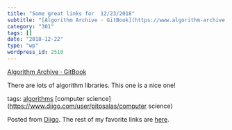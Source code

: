 ```yaml
---
title: "Some great links for  12/23/2018"
subtitle: "[Algorithm Archive · GitBook](https://www.algorithm-archive.org)"
category: "301"
tags: []
date: "2018-12-22"
type: "wp"
wordpress_id: 2510
---
```

[Algorithm Archive · GitBook](https://www.algorithm-archive.org) 

There are lots of algorithm libraries. This one is a nice one!

 tags: [algorithms](https://www.diigo.com/user/pitosalas/algorithms) [computer science](https://www.diigo.com/user/pitosalas/computer science)

Posted from [Diigo](https://www.diigo.com). The rest of my favorite links are [here](https://www.diigo.com/user/pitosalas).